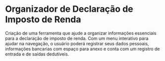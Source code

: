 # Organizador de Declaração de Imposto de Renda

Criação de uma ferramenta  que ajude a organizar informações essenciais para a declaração de imposto de renda. 
Com um menu interativo para ajudar na navegação, o usuário poderá registrar seus dados pessoais, informações bancarias com espaço para anexo e conta com um registro de entrada e de saídas dedutíveis. 

